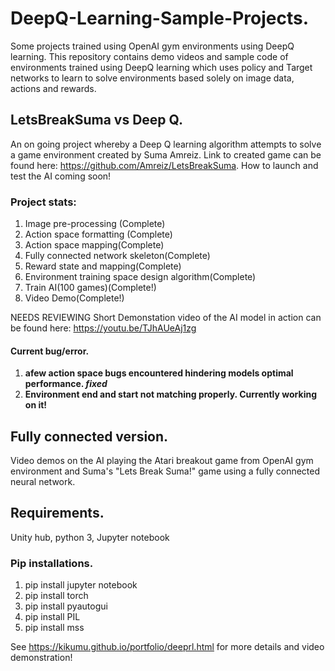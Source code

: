 # DeepQ-Learning-Sample-Projects.
Some projects trained using OpenAI gym environments using DeepQ learning. This repository contains demo videos and sample code of environments trained using DeepQ learning which uses policy and Target networks to learn to solve environments based solely on image data, actions and rewards.

## LetsBreakSuma vs Deep Q.
An on going project whereby a Deep Q learning algorithm attempts to solve a game environment created by Suma Amreiz. Link to created game can be found here: https://github.com/Amreiz/LetsBreakSuma. How to launch and test the AI coming soon!

### Project stats:
1) Image pre-processing (Complete)
2) Action space formatting (Complete)
3) Action space mapping(Complete)
4) Fully connected network skeleton(Complete)
5) Reward state and mapping(Complete)
6) Environment training space design algorithm(Complete)
7) Train AI(100 games)(Complete!)
8) Video Demo(Complete!)

NEEDS REVIEWING
Short Demonstation video of the AI model in action can be found here: https://youtu.be/TJhAUeAj1zg

#### Current bug/error.
1) **afew action space bugs encountered hindering models optimal performance. *fixed***
2) **Environment end and start not matching properly. Currently working on it!**

## Fully connected version.
Video demos on the AI playing the Atari breakout game from OpenAI gym environment and Suma's "Lets Break Suma!" game using a fully connected neural network.

## Requirements.
Unity hub, python 3, Jupyter notebook
### Pip installations.
1) pip install jupyter notebook
2) pip install torch
3) pip install pyautogui
4) pip install PIL
5) pip install mss


See https://kikumu.github.io/portfolio/deeprl.html for more details and video demonstration!


